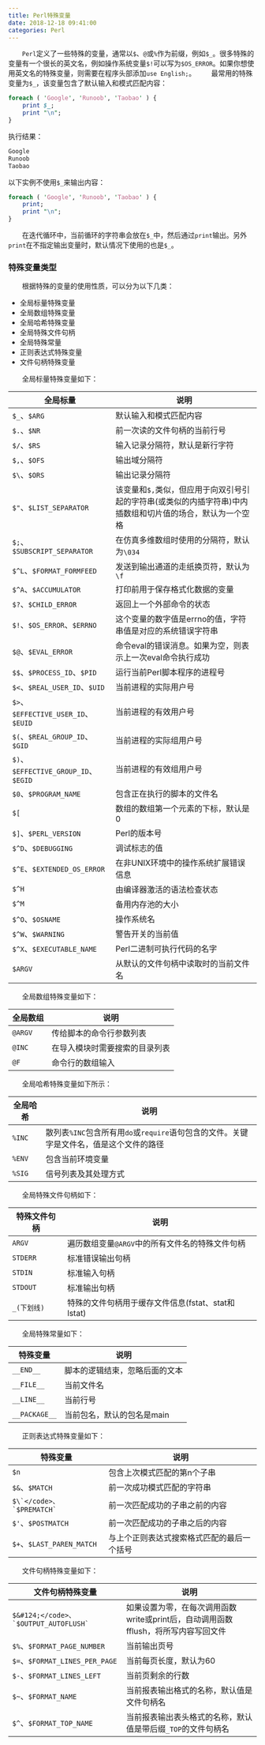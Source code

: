 ```yaml
---
title: Perl特殊变量
date: 2018-12-18 09:41:00
categories: Perl
---
```

&emsp;&emsp;`Perl`定义了一些特殊的变量，通常以`$`、`@`或`%`作为前缀，例如`$_`。很多特殊的变量有一个很长的英文名，例如操作系统变量`$!`可以写为`$OS_ERROR`。如果你想使用英文名的特殊变量，则需要在程序头部添加`use English;`。
&emsp;&emsp;最常用的特殊变量为`$_`，该变量包含了默认输入和模式匹配内容：

``` perl
foreach ( 'Google', 'Runoob', 'Taobao' ) {
    print $_;
    print "\n";
}
```

执行结果：

``` bash
Google
Runoob
Taobao
```

以下实例不使用`$_`来输出内容：

``` perl
foreach ( 'Google', 'Runoob', 'Taobao' ) {
    print;
    print "\n";
}
```

&emsp;&emsp;在迭代循环中，当前循环的字符串会放在`$_`中，然后通过`print`输出。另外`print`在不指定输出变量时，默认情况下使用的也是`$_`。

### 特殊变量类型

&emsp;&emsp;根据特殊的变量的使用性质，可以分为以下几类：

- 全局标量特殊变量
- 全局数组特殊变量
- 全局哈希特殊变量
- 全局特殊文件句柄
- 全局特殊常量
- 正则表达式特殊变量
- 文件句柄特殊变量

&emsp;&emsp;全局标量特殊变量如下：

全局标量 | 说明
--------|--------
`$_`、`$ARG` | 默认输入和模式匹配内容
`$.`、`$NR`  | 前一次读的文件句柄的当前行号
`$/`、`$RS`  | 输入记录分隔符，默认是新行字符
`$,`、`$OFS` | 输出域分隔符
`$\`、`$ORS` | 输出记录分隔符
`$"`、`$LIST_SEPARATOR` | 该变量和`$,`类似，但应用于向双引号引起的字符串(或类似的内插字符串)中内插数组和切片值的场合，默认为一个空格
`$;`、`$SUBSCRIPT_SEPARATOR` | 在仿真多维数组时使用的分隔符，默认为`\034`
`$^L`、`$FORMAT_FORMFEED` | 发送到输出通道的走纸换页符，默认为`\f`
`$^A`、`$ACCUMULATOR` | 打印前用于保存格式化数据的变量
`$?`、`$CHILD_ERROR` | 返回上一个外部命令的状态
`$!`、`$OS_ERROR`、`$ERRNO` | 这个变量的数字值是errno的值，字符串值是对应的系统错误字符串
`$@`、`$EVAL_ERROR` | 命令eval的错误消息。如果为空，则表示上一次eval命令执行成功
`$$`、`$PROCESS_ID`、`$PID` | 运行当前Perl脚本程序的进程号
`$<`、`$REAL_USER_ID`、`$UID` | 当前进程的实际用户号
`$>`、`$EFFECTIVE_USER_ID`、`$EUID`  | 当前进程的有效用户号
`$(`、`$REAL_GROUP_ID`、`$GID`       | 当前进程的实际组用户号
`$)`、`$EFFECTIVE_GROUP_ID`、`$EGID` | 当前进程的有效组用户号
`$0`、`$PROGRAM_NAME`                | 包含正在执行的脚本的文件名
`$[`                                 | 数组的数组第一个元素的下标，默认是0
`$]`、`$PERL_VERSION`                | Perl的版本号
`$^D`、`$DEBUGGING`                  | 调试标志的值
`$^E`、`$EXTENDED_OS_ERROR`          | 在非UNIX环境中的操作系统扩展错误信息
`$^H`                                | 由编译器激活的语法检查状态
`$^M`                                | 备用内存池的大小
`$^O`、`$OSNAME`                     | 操作系统名
`$^W`、`$WARNING`                    | 警告开关的当前值
`$^X`、`$EXECUTABLE_NAME`            | Perl二进制可执行代码的名字
`$ARGV`                              | 从默认的文件句柄中读取时的当前文件名

&emsp;&emsp;全局数组特殊变量如下：

全局数组 | 说明
--------|-----
`@ARGV` | 传给脚本的命令行参数列表
`@INC`  | 在导入模块时需要搜索的目录列表
`@F`    | 命令行的数组输入

&emsp;&emsp;全局哈希特殊变量如下所示：

全局哈希 | 说明
--------|-----
`%INC`  | 散列表`%INC`包含所有用`do`或`require`语句包含的文件。关键字是文件名，值是这个文件的路径
`%ENV`  | 包含当前环境变量
`%SIG`  | 信号列表及其处理方式

&emsp;&emsp;全局特殊文件句柄如下：

特殊文件句柄 | 说明
------------|-----
`ARGV`      | 遍历数组变量`@ARGV`中的所有文件名的特殊文件句柄
`STDERR`    | 标准错误输出句柄
`STDIN`     | 标准输入句柄
`STDOUT`    | 标准输出句柄
`_(下划线)` | 特殊的文件句柄用于缓存文件信息(fstat、stat和lstat)

&emsp;&emsp;全局特殊常量如下：

特殊变量       | 说明
--------------|-----
`__END__`     | 脚本的逻辑结束，忽略后面的文本
`__FILE__`    | 当前文件名
`__LINE__`    | 当前行号
`__PACKAGE__` | 当前包名，默认的包名是main

&emsp;&emsp;正则表达式特殊变量如下：

特殊变量                   | 说明
--------------------------|------
`$n`                      | 包含上次模式匹配的第n个子串
`$&`、`$MATCH`            | 前一次成功模式匹配的字符串
<code>$\`</code>、`$PREMATCH` | 前一次匹配成功的子串之前的内容
`$'`、`$POSTMATCH`            | 前一次匹配成功的子串之后的内容
`$+`、`$LAST_PAREN_MATCH`     | 与上个正则表达式搜索格式匹配的最后一个括号

&emsp;&emsp;文件句柄特殊变量如下：

文件句柄特殊变量 | 说明
---------------|-----
<code>$&#124;</code>、`$OUTPUT_AUTOFLUSH` | 如果设置为零，在每次调用函数write或print后，自动调用函数fflush，将所写内容写回文件
`$%`、`$FORMAT_PAGE_NUMBER`    | 当前输出页号
`$=`、`$FORMAT_LINES_PER_PAGE` | 当前每页长度，默认为60
`$-`、`$FORMAT_LINES_LEFT`     | 当前页剩余的行数
`$~`、`$FORMAT_NAME`           | 当前报表输出格式的名称，默认值是文件句柄名
`$^`、`$FORMAT_TOP_NAME`       | 当前报表输出表头格式的名称，默认值是带后缀`_TOP`的文件句柄名